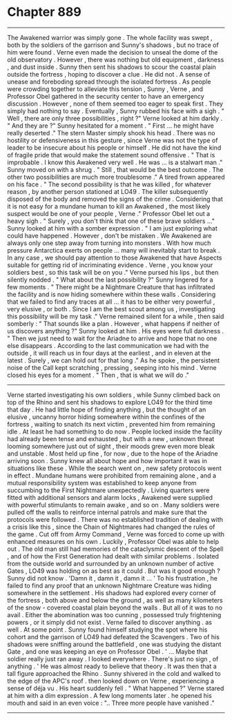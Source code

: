 
# Chapter 889


---

The Awakened warrior was simply gone . The whole facility was swept , both by the soldiers of the garrison and Sunny's shadows , but no trace of him were found . Verne even made the decision to unseal the dome of the old observatory . However , there was nothing but old equipment , darkness , and dust inside .
Sunny then sent his shadows to scour the coastal plain outside the fortress , hoping to discover a clue . He did not .
A sense of unease and foreboding spread through the isolated fortress .
As people were crowding together to alleviate this tension , Sunny , Verne , and Professor Obel gathered in the security center to have an emergency discussion . However , none of them
seemed too eager to speak first .
They simply had nothing to say .
Eventually , Sunny rubbed his face with a sigh .
" Well , there are only three possibilities , right ?"
Verne looked at him darkly .
" And they are ?"
Sunny hesitated for a moment .
" First ... he might have really deserted ."
The stern Master simply shook his head . There was no hostility or defensiveness in this gesture , since Verne was not the type of leader to be insecure about his people or himself . He did not have the kind of fragile pride that would make the statement sound offensive .
" That is improbable . I know this Awakened very well . He was ... is a stalwart man ."
Sunny moved on with a shrug .
" Still , that would be the best outcome . The other two possibilities are much more troublesome ."
A tired frown appeared on his face .
" The second possibility is that he was killed , for whatever reason , by another person stationed at LO49 . The killer subsequently disposed of the body and removed the signs of the crime . Considering that it is not easy for a mundane human to kill an Awakened , the most likely suspect would be one of your people , Verne ."
Professor Obel let out a heavy sigh .
" Surely , you don't think that one of these brave soldiers ..."
Sunny looked at him with a somber expression .
" I am just exploring what could have happened . However , don't be mistaken . We Awakened are always only one step away from turning into monsters . With how much pressure Antarctica exerts on people ... many will inevitably start to break . In any case , we should pay attention to those Awakened that have Aspects suitable for getting rid of incriminating evidence . Verne , you know your soldiers best , so this task will be on you ."
Verne pursed his lips , but then silently nodded .
" What about the last possibility ?"
Sunny lingered for a few moments .
" There might be a Nightmare Creature that has infiltrated the facility and is now hiding somewhere within these walls . Considering that we failed to find any traces at all ... it has to be either very powerful , very elusive , or both . Since I am the best scout among us , investigating this possibility will be my task ."
Verne remained silent for a while , then said somberly :
" That sounds like a plan . However , what happens if neither of us discovers anything ?"
Sunny looked at him . His eyes were full darkness .
" Then we just need to wait for the Ariadne to arrive and hope that no one else disappears . According to the last communication we had with the outside , it will reach us in four days at the earliest , and in eleven at the latest . Surely , we can hold out for that long ."
As he spoke , the persistent noise of the Call kept scratching , pressing , seeping into his mind .
Verne closed his eyes for a moment .
" Then , that is what we will do ."
***
Verne started investigating his own soldiers , while Sunny climbed back on top of the Rhino and sent his shadows to explore LO49 for the third time that day . He had little hope of finding anything , but the thought of an elusive , uncanny horror hiding somewhere within the confines of the fortress , waiting to snatch its next victim , prevented him from remaining idle .
At least he had something to do now .
People locked inside the facility had already been tense and exhausted , but with a new , unknown threat looming somewhere just out of sight , their moods grew even more bleak and unstable . Most held up fine , for now , due to the hope of the Ariadne arriving soon .
Sunny knew all about hope and how important it was in situations like these .
While the search went on , new safety protocols went in effect . Mundane humans were prohibited from remaining alone , and a mutual responsibility system was established to keep
anyone from succumbing to the First Nightmare unexpectedly . Living quarters were fitted with additional sensors and alarm locks , Awakened were supplied with powerful stimulants to remain awake , and so on .
Many soldiers were pulled off the walls to reinforce internal patrols and make sure that the protocols were followed .
There was no established tradition of dealing with a crisis like this , since the Chain of Nightmares had changed the rules of the game . Cut off from Army Command , Verne was forced to come up with enhanced measures on his own . Luckily , Professor Obel was able to help out . The old man still had memories of the cataclysmic descent of the Spell , and of how the First Generation had dealt with similar problems .
Isolated from the outside world and surrounded by an unknown number of active Gates , LO49 was holding on as best as it could .
But was it good enough ? Sunny did not know .
'Damn it , damn it , damn it ... '
To his frustration , he failed to find any proof that an unknown Nightmare Creature was hiding somewhere in the settlement . His shadows had explored every corner of the fortress , both above and below the ground , as well as many kilometers of the snow - covered coastal plain beyond the walls . But all of it was to no avail .
Either the abomination was too cunning , possessed truly frightening powers , or it simply did not exist .
Verne failed to discover anything . as well .
At some point . Sunny found himself studying the spot where his cohort and the garrison of LO49 had defeated the Scavengers . Two of his shadows were sniffing around the battlefield , one was studying the distant Gate , and one was keeping an eye on Professor Obel .
' ... Maybe that soldier really just ran away . I looked everywhere . There's just no sign , of anything . '
He was almost ready to believe that theory .
It was then that a tall figure approached the Rhino . Sunny shivered in the cold and walked to the edge of the APC's roof . then looked down on Verne , experiencing a sense of déja vu . His heart suddenly fell .
" What happened ?"
Verne stared at him with a dim expression . A few long moments later . he opened his mouth and said in an even voice :
".. Three more people have vanished ."

---

